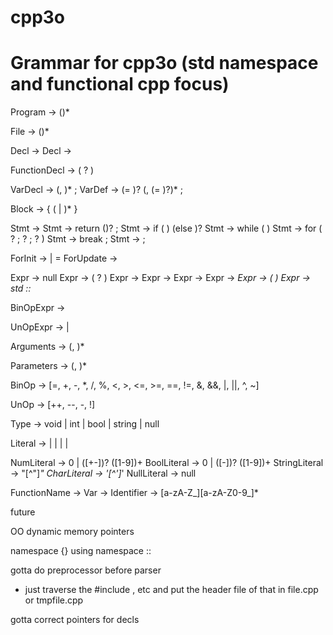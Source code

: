 # cpp3o

# Grammar for cpp3o (std namespace and functional cpp focus)

Program -> (<File>)*

File -> (<Decl>)*

Decl -> <FunctionDecl>
Decl -> <VarDecl>

FunctionDecl -> <Type> <FunctionName> ( <Parameters>? ) <Block>

VarDecl -> <Type> <Identifier> (, <Identifier>)* ;
VarDef -> <Type> <Identifier> (= <Expr>)? (, <Identifier> (= <Expr>)?)* ;

Block -> { (<Stmt> | <Decl>)* }

Stmt -> <Decl>
Stmt -> return (<Expr>)? ;
Stmt -> if ( <Expr> ) <Block> (else <Block>)?
Stmt -> while ( <Expr> ) <Block>
Stmt -> for ( <ForInit>? ; <Expr>? ; <ForUpdate>? ) <Block>
Stmt -> break ;
Stmt -> ;

ForInit -> <VarDef> | <Identifier> = <Expr>
ForUpdate -> <Expr>

Expr -> null
Expr -> <FunctionName> ( <Arguments>? )
Expr -> <BinOpExpr>
Expr -> <UnOpExpr>
Expr -> <Literal>
Expr -> <Var>
Expr -> ( <Expr> )
Expr -> std :: <Identifier>

BinOpExpr -> <Expr> <BinOp> <Expr>

UnOpExpr -> <UnOp> <Expr>
           | <Expr> <UnOp>

Arguments -> <Expr> (, <Expr>)*

Parameters -> <Type> <Identifier> (, <Type> <Identifier>)*

BinOp -> [=, +, -, *, /, %, <, >, <=, >=, ==, !=, &, &&, |, ||, ^, ~]

UnOp -> [++, --, -, !]

Type -> void | int | bool | string | null

Literal -> <NumLiteral> | <BoolLiteral> | <StringLiteral> | <CharLiteral> | <NullLiteral>

NumLiteral -> 0 | ([+-])? ([1-9])+
BoolLiteral -> 0 | ([-])? ([1-9])+
StringLiteral -> "[^"]*"
CharLiteral -> '[^']*'
NullLiteral -> null

FunctionName -> <Identifier>
Var -> <Identifier>
Identifier -> [a-zA-Z_][a-zA-Z0-9_]*





future

OO
dynamic memory
pointers

namespace {}
using namespace <Identifier>
<Identifer> :: <Identifier>




gotta do preprocessor before parser
- just traverse the #include <vector>, etc and put the header file of that in file.cpp or tmpfile.cpp

gotta correct pointers for decls
